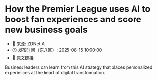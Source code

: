 # How the Premier League uses AI to boost fan experiences and score new business goals
- 📅 来源: ZDNet AI
- 🕒 发布时间（东八区）: 2025-08-15 10:00:00
- 🔗 [原文链接](https://www.zdnet.com/article/how-the-premier-league-uses-ai-to-boost-fan-experiences-and-score-new-business-goals/)

Business leaders can learn from this AI strategy that places personalized experiences at the heart of digital transformation.